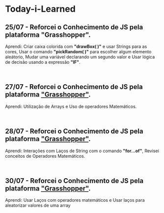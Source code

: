 # Today-i-Learned

## 25/07 - Reforcei o Conhecimento de JS pela plataforma "Grasshopper".
Aprendi: Criar caixa colorida com **"drawBox( )"** e usar Strings para as cores, Usar o comando **"pickRandom( )"** para escolher algum elemento aleátorio,  Mudar uma variável declarando um segundo valor e Usar lógica de decisão usando a expressão **"IF"**.

</br>

## 27/07 - Reforcei o Conhecimento de JS pela plataforma ["Grasshopper"](https://grasshopper.app/pt_br/).
Aprendi: Utilização de Arrays e Uso de operadores Matemáticos.

</br>

## 28/07 - Reforcei o Conhecimento de JS pela plataforma ["Grasshopper"](https://grasshopper.app/pt_br/).
Aprendi: Interações com Laços de String com o comando **"for...of"**, Revisei conceitos de Operadores Matemáticos.

</br>

## 30/07 - Reforcei o Conhecimento de JS pela plataforma ["Grasshopper"](https://grasshopper.app/pt_br/).
Aprendi: Usar Laços com operadores matemáticos e Usar laços para aleatorizar valores de uma array
